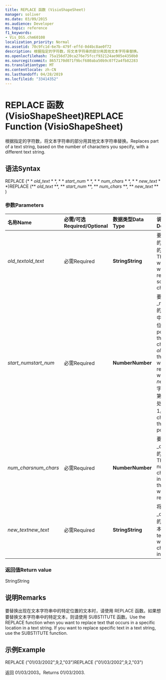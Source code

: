 ```yaml
---
title: REPLACE 函数 (VisioShapeSheet)
manager: soliver
ms.date: 03/09/2015
ms.audience: Developer
ms.topic: reference
f1_keywords:
- Vis_DSS.chm60108
localization_priority: Normal
ms.assetid: 70c9fc1d-6e7b-479f-effd-0d4bc8ae0f72
description: 根据指定的字符数，将文本字符串的部分用其他文本字符串替换。
ms.openlocfilehash: 75a156d720ca276e75fccf932124ae905e4350b0
ms.sourcegitcommit: 8657170d071f9bcf680aba50b9c07f2a4fb82283
ms.translationtype: MT
ms.contentlocale: zh-CN
ms.lasthandoff: 04/28/2019
ms.locfileid: "33414352"
---
```

# <a name="replace-function-visioshapesheet"></a><span data-ttu-id="69636-103">REPLACE 函数 (VisioShapeSheet)</span><span class="sxs-lookup"><span data-stu-id="69636-103">REPLACE Function (VisioShapeSheet)</span></span>

<span data-ttu-id="69636-104">根据指定的字符数，将文本字符串的部分用其他文本字符串替换。</span><span class="sxs-lookup"><span data-stu-id="69636-104">Replaces part of a text string, based on the number of characters you specify, with a different text string.</span></span>
  
## <a name="syntax"></a><span data-ttu-id="69636-105">语法</span><span class="sxs-lookup"><span data-stu-id="69636-105">Syntax</span></span>

<span data-ttu-id="69636-106">REPLACE (\* \* *old_text* \* \*, \* \* *start_num* \* \*, \* \* *num_chars* \* \*, \* \* *new_text* \* \*)</span><span class="sxs-lookup"><span data-stu-id="69636-106">REPLACE (\*\* *old_text* \*\*, \*\* *start_num* \*\*, \*\* *num_chars* \*\*, \*\* *new_text* \*\* )</span></span> 
  
### <a name="parameters"></a><span data-ttu-id="69636-107">参数</span><span class="sxs-lookup"><span data-stu-id="69636-107">Parameters</span></span>

|<span data-ttu-id="69636-108">**名称**</span><span class="sxs-lookup"><span data-stu-id="69636-108">**Name**</span></span>|<span data-ttu-id="69636-109">**必需/可选**</span><span class="sxs-lookup"><span data-stu-id="69636-109">**Required/Optional**</span></span>|<span data-ttu-id="69636-110">**数据类型**</span><span class="sxs-lookup"><span data-stu-id="69636-110">**Data Type**</span></span>|<span data-ttu-id="69636-111">**说明**</span><span class="sxs-lookup"><span data-stu-id="69636-111">**Description**</span></span>|
|:-----|:-----|:-----|:-----|
| <span data-ttu-id="69636-112">_old_text_</span><span class="sxs-lookup"><span data-stu-id="69636-112">_old_text_</span></span> <br/> |<span data-ttu-id="69636-113">必需</span><span class="sxs-lookup"><span data-stu-id="69636-113">Required</span></span>  <br/> |<span data-ttu-id="69636-114">**String**</span><span class="sxs-lookup"><span data-stu-id="69636-114">**String**</span></span> <br/> |<span data-ttu-id="69636-115">要替换其中的一些字符的文本。</span><span class="sxs-lookup"><span data-stu-id="69636-115">The text in which you want to replace some characters.</span></span>  <br/> |
| <span data-ttu-id="69636-116">_start_num_</span><span class="sxs-lookup"><span data-stu-id="69636-116">_start_num_</span></span> <br/> |<span data-ttu-id="69636-117">必需</span><span class="sxs-lookup"><span data-stu-id="69636-117">Required</span></span>  <br/> |<span data-ttu-id="69636-118">**Number**</span><span class="sxs-lookup"><span data-stu-id="69636-118">**Number**</span></span> <br/> |<span data-ttu-id="69636-119">要替换为_new_text_的_old_text_中的字符的位置。</span><span class="sxs-lookup"><span data-stu-id="69636-119">The position of the character in  _old_text_ that you want to replace with  _new_text_.</span></span> <span data-ttu-id="69636-120">字符串中的第一个字符处于位置 1。</span><span class="sxs-lookup"><span data-stu-id="69636-120">The first character in the string is position 1.</span></span>  <br/> |
| <span data-ttu-id="69636-121">_num_chars_</span><span class="sxs-lookup"><span data-stu-id="69636-121">_num_chars_</span></span> <br/> |<span data-ttu-id="69636-122">必需</span><span class="sxs-lookup"><span data-stu-id="69636-122">Required</span></span>  <br/> |<span data-ttu-id="69636-123">**Number**</span><span class="sxs-lookup"><span data-stu-id="69636-123">**Number**</span></span> <br/> |<span data-ttu-id="69636-124">要替换的_old_text_中的字符数</span><span class="sxs-lookup"><span data-stu-id="69636-124">The number of characters in  _old_text_ that you want to replace</span></span>  <br/> |
| <span data-ttu-id="69636-125">_new_text_</span><span class="sxs-lookup"><span data-stu-id="69636-125">_new_text_</span></span> <br/> |<span data-ttu-id="69636-126">必需</span><span class="sxs-lookup"><span data-stu-id="69636-126">Required</span></span>  <br/> |<span data-ttu-id="69636-127">**String**</span><span class="sxs-lookup"><span data-stu-id="69636-127">**String**</span></span> <br/> |<span data-ttu-id="69636-128">将替换_old_text_中的字符的文本。</span><span class="sxs-lookup"><span data-stu-id="69636-128">The text that will replace characters in  _old_text_.</span></span>  <br/> |
   
### <a name="return-value"></a><span data-ttu-id="69636-129">返回值</span><span class="sxs-lookup"><span data-stu-id="69636-129">Return value</span></span>

<span data-ttu-id="69636-130">String</span><span class="sxs-lookup"><span data-stu-id="69636-130">String</span></span>
  
## <a name="remarks"></a><span data-ttu-id="69636-131">说明</span><span class="sxs-lookup"><span data-stu-id="69636-131">Remarks</span></span>

<span data-ttu-id="69636-p102">要替换出现在文本字符串中的特定位置的文本时，请使用 REPLACE 函数。如果想要替换文本字符串中的特定文本，则请使用 SUBSTITUTE 函数。</span><span class="sxs-lookup"><span data-stu-id="69636-p102">Use the REPLACE function when you want to replace text that occurs in a specific location in a text string. If you want to replace specific text in a text string, use the SUBSTITUTE function.</span></span>
  
## <a name="example"></a><span data-ttu-id="69636-134">示例</span><span class="sxs-lookup"><span data-stu-id="69636-134">Example</span></span>

<span data-ttu-id="69636-135">REPLACE ("01/03/2002",9,2,"03")</span><span class="sxs-lookup"><span data-stu-id="69636-135">REPLACE ("01/03/2002",9,2,"03")</span></span> 
  
<span data-ttu-id="69636-136">返回 01/03/2003。</span><span class="sxs-lookup"><span data-stu-id="69636-136">Returns 01/03/2003.</span></span> 
  

